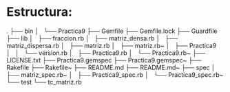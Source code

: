 
# Estructura:

.
├── bin
│   └── Practica9
├── Gemfile
├── Gemfile.lock
├── Guardfile
├── lib
│   ├── fraccion.rb
│   ├── matriz_densa.rb
│   ├── matriz_dispersa.rb
│   ├── matriz.rb
│   ├── matriz.rb~
│   ├── Practica9
│   │   └── version.rb
│   ├── Practica9.rb
│   └── Practica9.rb~
├── LICENSE.txt
├── Practica9.gemspec
├── Practica9.gemspec~
├── Rakefile
├── Rakefile~
├── README.md
├── README.md~
├── spec
│   ├── matriz_spec.rb~
│   ├── Practica9_spec.rb
│   └── Practica9_spec.rb~
└── test
    └── tc_matriz.rb


